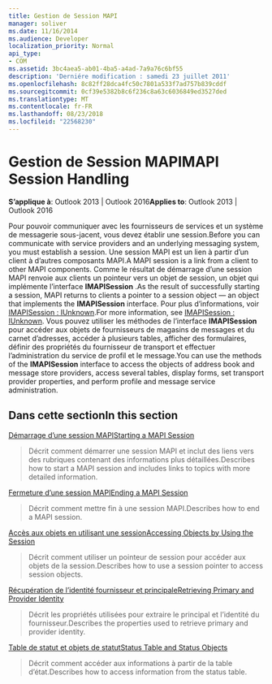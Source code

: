 ```yaml
---
title: Gestion de Session MAPI
manager: soliver
ms.date: 11/16/2014
ms.audience: Developer
localization_priority: Normal
api_type:
- COM
ms.assetid: 3bc4aea5-ab01-4ba5-a4ad-7a9a76c6bf55
description: 'Derniére modification : samedi 23 juillet 2011'
ms.openlocfilehash: 8c82ff28dca4fc50c7801a533f7ad757b839cddf
ms.sourcegitcommit: 0cf39e5382b8c6f236c8a63c6036849ed3527ded
ms.translationtype: MT
ms.contentlocale: fr-FR
ms.lasthandoff: 08/23/2018
ms.locfileid: "22568230"
---
```

# <a name="mapi-session-handling"></a><span data-ttu-id="97a98-103">Gestion de Session MAPI</span><span class="sxs-lookup"><span data-stu-id="97a98-103">MAPI Session Handling</span></span>

  
  
<span data-ttu-id="97a98-104">**S’applique à**: Outlook 2013 | Outlook 2016</span><span class="sxs-lookup"><span data-stu-id="97a98-104">**Applies to**: Outlook 2013 | Outlook 2016</span></span> 
  
<span data-ttu-id="97a98-105">Pour pouvoir communiquer avec les fournisseurs de services et un système de messagerie sous-jacent, vous devez établir une session.</span><span class="sxs-lookup"><span data-stu-id="97a98-105">Before you can communicate with service providers and an underlying messaging system, you must establish a session.</span></span> <span data-ttu-id="97a98-106">Une session MAPI est un lien à partir d’un client à d’autres composants MAPI.</span><span class="sxs-lookup"><span data-stu-id="97a98-106">A MAPI session is a link from a client to other MAPI components.</span></span> <span data-ttu-id="97a98-107">Comme le résultat de démarrage d’une session MAPI renvoie aux clients un pointeur vers un objet de session, un objet qui implémente l’interface **IMAPISession** .</span><span class="sxs-lookup"><span data-stu-id="97a98-107">As the result of successfully starting a session, MAPI returns to clients a pointer to a session object — an object that implements the **IMAPISession** interface.</span></span> <span data-ttu-id="97a98-108">Pour plus d’informations, voir [IMAPISession : IUnknown](imapisessioniunknown.md).</span><span class="sxs-lookup"><span data-stu-id="97a98-108">For more information, see [IMAPISession : IUnknown](imapisessioniunknown.md).</span></span> <span data-ttu-id="97a98-109">Vous pouvez utiliser les méthodes de l’interface **IMAPISession** pour accéder aux objets de fournisseurs de magasins de messages et du carnet d’adresses, accéder à plusieurs tables, afficher des formulaires, définir des propriétés du fournisseur de transport et effectuer l’administration du service de profil et le message.</span><span class="sxs-lookup"><span data-stu-id="97a98-109">You can use the methods of the **IMAPISession** interface to access the objects of address book and message store providers, access several tables, display forms, set transport provider properties, and perform profile and message service administration.</span></span> 
  
## <a name="in-this-section"></a><span data-ttu-id="97a98-110">Dans cette section</span><span class="sxs-lookup"><span data-stu-id="97a98-110">In this section</span></span>

[<span data-ttu-id="97a98-111">Démarrage d’une session MAPI</span><span class="sxs-lookup"><span data-stu-id="97a98-111">Starting a MAPI Session</span></span>](starting-a-mapi-session.md)
  
> <span data-ttu-id="97a98-112">Décrit comment démarrer une session MAPI et inclut des liens vers des rubriques contenant des informations plus détaillées.</span><span class="sxs-lookup"><span data-stu-id="97a98-112">Describes how to start a MAPI session and includes links to topics with more detailed information.</span></span>
    
[<span data-ttu-id="97a98-113">Fermeture d’une session MAPI</span><span class="sxs-lookup"><span data-stu-id="97a98-113">Ending a MAPI Session</span></span>](ending-a-mapi-session.md)
  
> <span data-ttu-id="97a98-114">Décrit comment mettre fin à une session MAPI.</span><span class="sxs-lookup"><span data-stu-id="97a98-114">Describes how to end a MAPI session.</span></span>
    
[<span data-ttu-id="97a98-115">Accès aux objets en utilisant une session</span><span class="sxs-lookup"><span data-stu-id="97a98-115">Accessing Objects by Using the Session</span></span>](accessing-objects-by-using-the-session.md)
  
> <span data-ttu-id="97a98-116">Décrit comment utiliser un pointeur de session pour accéder aux objets de la session.</span><span class="sxs-lookup"><span data-stu-id="97a98-116">Describes how to use a session pointer to access session objects.</span></span>
    
[<span data-ttu-id="97a98-117">Récupération de l’identité fournisseur et principale</span><span class="sxs-lookup"><span data-stu-id="97a98-117">Retrieving Primary and Provider Identity</span></span>](retrieving-primary-and-provider-identity.md)
  
> <span data-ttu-id="97a98-118">Décrit les propriétés utilisées pour extraire le principal et l’identité du fournisseur.</span><span class="sxs-lookup"><span data-stu-id="97a98-118">Describes the properties used to retrieve primary and provider identity.</span></span>
    
[<span data-ttu-id="97a98-119">Table de statut et objets de statut</span><span class="sxs-lookup"><span data-stu-id="97a98-119">Status Table and Status Objects</span></span>](status-table-and-status-objects.md)
  
> <span data-ttu-id="97a98-120">Décrit comment accéder aux informations à partir de la table d’état.</span><span class="sxs-lookup"><span data-stu-id="97a98-120">Describes how to access information from the status table.</span></span>
    

